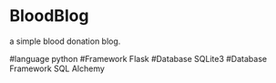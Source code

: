 # BloodBlog

a simple blood donation blog.

#language 
python
#Framework 
Flask
#Database
SQLite3
#Database Framework
SQL Alchemy

